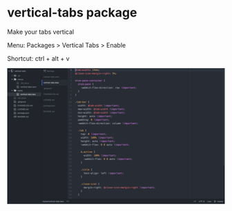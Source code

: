 # vertical-tabs package

Make your tabs vertical

Menu: Packages > Vertical Tabs > Enable

Shortcut: ctrl + alt + v

![](https://raw.githubusercontent.com/tiger4th/gh-pages/master/readme/vertical-tabs/screenshot.png)
